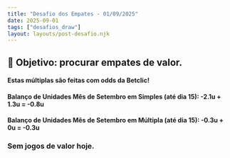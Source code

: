 ```yaml
---
title: "Desafio dos Empates - 01/09/2025"
date: 2025-09-01
tags: ["desafios_draw"]
layout: layouts/post-desafio.njk
---
```


## 🎯 Objetivo: procurar empates de valor.  

#### Estas múltiplas são feitas com odds da Betclic!

#### Balanço de Unidades Mês de Setembro em Simples (até dia 15): -2.1u + 1.3u = -0.8u
#### Balanço de Unidades Mês de Setembro em Múltipla (até dia 15): -0.3u + 0u = -0.3u

### Sem jogos de valor hoje.